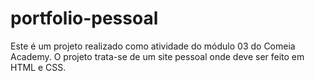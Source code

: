 # portfolio-pessoal
Este é um projeto realizado como atividade do módulo 03 do Comeia Academy. O projeto trata-se de um site pessoal onde deve ser feito em HTML e CSS.
